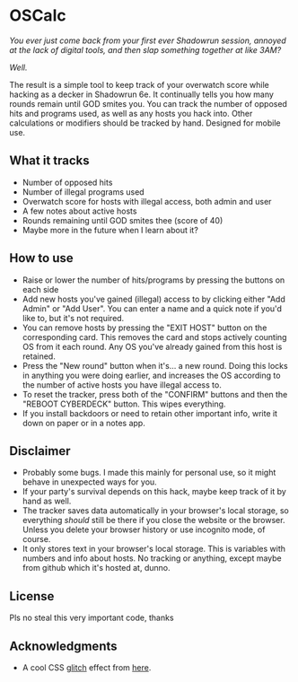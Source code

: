 # OSCalc

*You ever just come back from your first ever Shadowrun session, annoyed at the lack of digital tools, and then slap something together at like 3AM?*

*Well.*

The result is a simple tool to keep track of your overwatch score while hacking as a decker in Shadowrun 6e. It continually tells you how many rounds remain until GOD smites you. You can track the number of opposed hits and programs used, as well as any hosts you hack into. Other calculations or modifiers should be tracked by hand. Designed for mobile use.

## What it tracks

* Number of opposed hits
* Number of illegal programs used
* Overwatch score for hosts with illegal access, both admin and user
* A few notes about active hosts
* Rounds remaining until GOD smites thee (score of 40)
* Maybe more in the future when I learn about it?

## How to use

* Raise or lower the number of hits/programs by pressing the buttons on each side
* Add new hosts you've gained (illegal) access to by clicking either "Add Admin" or "Add User". You can enter a name and a quick note if you'd like to, but it's not required.
* You can remove hosts by pressing the "EXIT HOST" button on the corresponding card. This removes the card and stops actively counting OS from it each round. Any OS you've already gained from this host is retained.
* Press the "New round" button when it's... a new round. Doing this locks in anything you were doing earlier, and increases the OS according to the number of active hosts you have illegal access to.
* To reset the tracker, press both of the "CONFIRM" buttons and then the "REBOOT CYBERDECK" button. This wipes everything.
* If you install backdoors or need to retain other important info, write it down on paper or in a notes app.

## Disclaimer

* Probably some bugs. I made this mainly for personal use, so it might behave in unexpected ways for you.
* If your party's survival depends on this hack, maybe keep track of it by hand as well.
* The tracker saves data automatically in your browser's local storage, so everything *should* still be there if you close the website or the browser. Unless you delete your browser history or use incognito mode, of course. 
* It only stores text in your browser's local storage. This is variables with numbers and info about hosts. No tracking or anything, except maybe from github which it's hosted at, dunno.

## License

Pls no steal this very important code, thanks

## Acknowledgments

* A cool CSS [glitch](https://codepen.io/pgalor/pen/OeRWJQ) effect from [here](https://1stwebdesigner.com/trippy-css-distortion-effects/).

